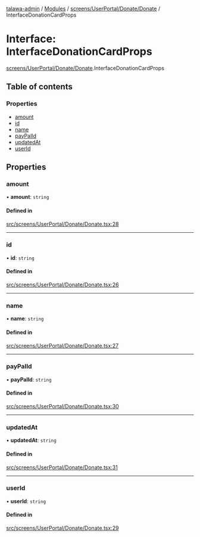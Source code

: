 [talawa-admin](../README.md) / [Modules](../modules.md) / [screens/UserPortal/Donate/Donate](../modules/screens_UserPortal_Donate_Donate.md) / InterfaceDonationCardProps

# Interface: InterfaceDonationCardProps

[screens/UserPortal/Donate/Donate](../modules/screens_UserPortal_Donate_Donate.md).InterfaceDonationCardProps

## Table of contents

### Properties

- [amount](screens_UserPortal_Donate_Donate.InterfaceDonationCardProps.md#amount)
- [id](screens_UserPortal_Donate_Donate.InterfaceDonationCardProps.md#id)
- [name](screens_UserPortal_Donate_Donate.InterfaceDonationCardProps.md#name)
- [payPalId](screens_UserPortal_Donate_Donate.InterfaceDonationCardProps.md#paypalid)
- [updatedAt](screens_UserPortal_Donate_Donate.InterfaceDonationCardProps.md#updatedat)
- [userId](screens_UserPortal_Donate_Donate.InterfaceDonationCardProps.md#userid)

## Properties

### amount

• **amount**: `string`

#### Defined in

[src/screens/UserPortal/Donate/Donate.tsx:28](https://github.com/chandel-aman/talawa-admin/blob/99e6195/src/screens/UserPortal/Donate/Donate.tsx#L28)

___

### id

• **id**: `string`

#### Defined in

[src/screens/UserPortal/Donate/Donate.tsx:26](https://github.com/chandel-aman/talawa-admin/blob/99e6195/src/screens/UserPortal/Donate/Donate.tsx#L26)

___

### name

• **name**: `string`

#### Defined in

[src/screens/UserPortal/Donate/Donate.tsx:27](https://github.com/chandel-aman/talawa-admin/blob/99e6195/src/screens/UserPortal/Donate/Donate.tsx#L27)

___

### payPalId

• **payPalId**: `string`

#### Defined in

[src/screens/UserPortal/Donate/Donate.tsx:30](https://github.com/chandel-aman/talawa-admin/blob/99e6195/src/screens/UserPortal/Donate/Donate.tsx#L30)

___

### updatedAt

• **updatedAt**: `string`

#### Defined in

[src/screens/UserPortal/Donate/Donate.tsx:31](https://github.com/chandel-aman/talawa-admin/blob/99e6195/src/screens/UserPortal/Donate/Donate.tsx#L31)

___

### userId

• **userId**: `string`

#### Defined in

[src/screens/UserPortal/Donate/Donate.tsx:29](https://github.com/chandel-aman/talawa-admin/blob/99e6195/src/screens/UserPortal/Donate/Donate.tsx#L29)

